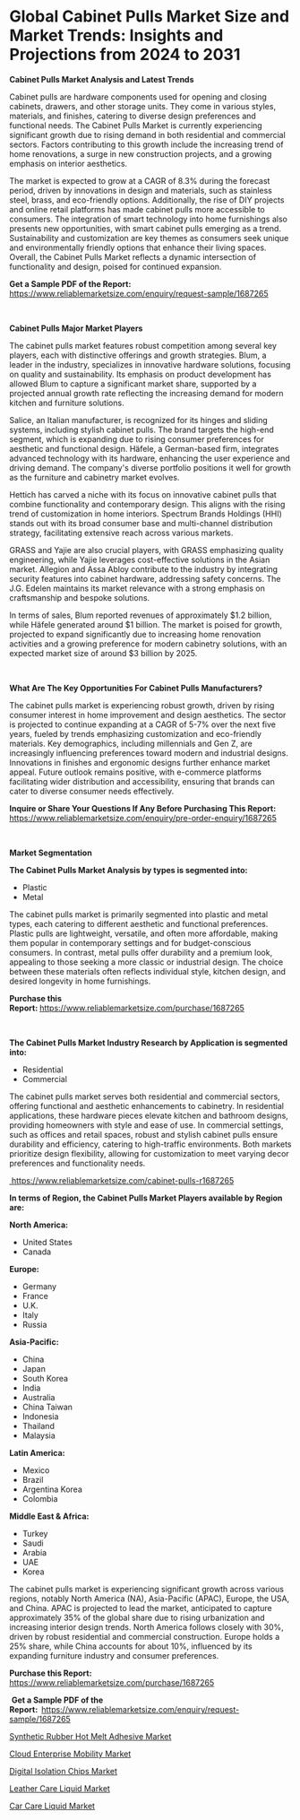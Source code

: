 <p><h1>Global Cabinet Pulls Market Size and Market Trends: Insights and Projections from 2024 to 2031</h1></p><p><strong>Cabinet Pulls Market Analysis and Latest Trends</strong></p>
<p><p>Cabinet pulls are hardware components used for opening and closing cabinets, drawers, and other storage units. They come in various styles, materials, and finishes, catering to diverse design preferences and functional needs. The Cabinet Pulls Market is currently experiencing significant growth due to rising demand in both residential and commercial sectors. Factors contributing to this growth include the increasing trend of home renovations, a surge in new construction projects, and a growing emphasis on interior aesthetics.</p><p>The market is expected to grow at a CAGR of 8.3% during the forecast period, driven by innovations in design and materials, such as stainless steel, brass, and eco-friendly options. Additionally, the rise of DIY projects and online retail platforms has made cabinet pulls more accessible to consumers. The integration of smart technology into home furnishings also presents new opportunities, with smart cabinet pulls emerging as a trend. Sustainability and customization are key themes as consumers seek unique and environmentally friendly options that enhance their living spaces. Overall, the Cabinet Pulls Market reflects a dynamic intersection of functionality and design, poised for continued expansion.</p></p>
<p><strong>Get a Sample PDF of the Report:&nbsp;</strong> <a href="https://www.reliablemarketsize.com/enquiry/request-sample/1687265?utm_campaign=1590&utm_medium=2&utm_source=Github&utm_content=ia&utm_term=16102024&utm_id=cabinet-pulls">https://www.reliablemarketsize.com/enquiry/request-sample/1687265</a></p>
<p>&nbsp;</p>
<p><strong>Cabinet Pulls Major Market Players</strong></p>
<p><p>The cabinet pulls market features robust competition among several key players, each with distinctive offerings and growth strategies. Blum, a leader in the industry, specializes in innovative hardware solutions, focusing on quality and sustainability. Its emphasis on product development has allowed Blum to capture a significant market share, supported by a projected annual growth rate reflecting the increasing demand for modern kitchen and furniture solutions.</p><p>Salice, an Italian manufacturer, is recognized for its hinges and sliding systems, including stylish cabinet pulls. The brand targets the high-end segment, which is expanding due to rising consumer preferences for aesthetic and functional design. Häfele, a German-based firm, integrates advanced technology with its hardware, enhancing the user experience and driving demand. The company's diverse portfolio positions it well for growth as the furniture and cabinetry market evolves.</p><p>Hettich has carved a niche with its focus on innovative cabinet pulls that combine functionality and contemporary design. This aligns with the rising trend of customization in home interiors. Spectrum Brands Holdings (HHI) stands out with its broad consumer base and multi-channel distribution strategy, facilitating extensive reach across various markets.</p><p>GRASS and Yajie are also crucial players, with GRASS emphasizing quality engineering, while Yajie leverages cost-effective solutions in the Asian market. Allegion and Assa Abloy contribute to the industry by integrating security features into cabinet hardware, addressing safety concerns. The J.G. Edelen maintains its market relevance with a strong emphasis on craftsmanship and bespoke solutions.</p><p>In terms of sales, Blum reported revenues of approximately $1.2 billion, while Häfele generated around $1 billion. The market is poised for growth, projected to expand significantly due to increasing home renovation activities and a growing preference for modern cabinetry solutions, with an expected market size of around $3 billion by 2025.</p></p>
<p>&nbsp;</p>
<p><strong>What Are The Key Opportunities For Cabinet Pulls Manufacturers?</strong></p>
<p><p>The cabinet pulls market is experiencing robust growth, driven by rising consumer interest in home improvement and design aesthetics. The sector is projected to continue expanding at a CAGR of 5-7% over the next five years, fueled by trends emphasizing customization and eco-friendly materials. Key demographics, including millennials and Gen Z, are increasingly influencing preferences toward modern and industrial designs. Innovations in finishes and ergonomic designs further enhance market appeal. Future outlook remains positive, with e-commerce platforms facilitating wider distribution and accessibility, ensuring that brands can cater to diverse consumer needs effectively.</p></p>
<p><strong>Inquire or Share Your Questions If Any Before Purchasing This Report:</strong> <a href="https://www.reliablemarketsize.com/enquiry/pre-order-enquiry/1687265?utm_campaign=1590&utm_medium=2&utm_source=Github&utm_content=ia&utm_term=16102024&utm_id=cabinet-pulls">https://www.reliablemarketsize.com/enquiry/pre-order-enquiry/1687265</a></p>
<p>&nbsp;</p>
<p><strong>Market Segmentation</strong></p>
<p><strong>The Cabinet Pulls Market Analysis by types is segmented into:</strong></p>
<p><ul><li>Plastic</li><li>Metal</li></ul></p>
<p><p>The cabinet pulls market is primarily segmented into plastic and metal types, each catering to different aesthetic and functional preferences. Plastic pulls are lightweight, versatile, and often more affordable, making them popular in contemporary settings and for budget-conscious consumers. In contrast, metal pulls offer durability and a premium look, appealing to those seeking a more classic or industrial design. The choice between these materials often reflects individual style, kitchen design, and desired longevity in home furnishings.</p></p>
<p><strong>Purchase this Report:&nbsp;</strong><a href="https://www.reliablemarketsize.com/purchase/1687265?utm_campaign=1590&utm_medium=2&utm_source=Github&utm_content=ia&utm_term=16102024&utm_id=cabinet-pulls">https://www.reliablemarketsize.com/purchase/1687265</a></p>
<p>&nbsp;</p>
<p><strong>The Cabinet Pulls Market Industry Research by Application is segmented into:</strong></p>
<p><ul><li>Residential</li><li>Commercial</li></ul></p>
<p><p>The cabinet pulls market serves both residential and commercial sectors, offering functional and aesthetic enhancements to cabinetry. In residential applications, these hardware pieces elevate kitchen and bathroom designs, providing homeowners with style and ease of use. In commercial settings, such as offices and retail spaces, robust and stylish cabinet pulls ensure durability and efficiency, catering to high-traffic environments. Both markets prioritize design flexibility, allowing for customization to meet varying decor preferences and functionality needs.</p></p>
<p><a href="https://www.reliablemarketsize.com/cabinet-pulls-r1687265?utm_campaign=1590&utm_medium=2&utm_source=Github&utm_content=ia&utm_term=16102024&utm_id=cabinet-pulls">&nbsp;https://www.reliablemarketsize.com/cabinet-pulls-r1687265</a></p>
<p><strong>In terms of Region, the Cabinet Pulls Market Players available by Region are:</strong></p>
<p>
    <p> <strong> North America: </strong>
        <ul>
            <li>United States</li>
            <li>Canada</li>
        </ul>
        </p> 
    <p> <strong> Europe: </strong>
        <ul>
            <li>Germany</li>
            <li>France</li>
            <li>U.K.</li>
            <li>Italy</li>
            <li>Russia</li>
        </ul>
        </p> 
    <p> <strong> Asia-Pacific: </strong>
        <ul>
            <li>China</li>
            <li>Japan</li>
            <li>South Korea</li>
            <li>India</li>
            <li>Australia</li>
            <li>China Taiwan</li>
            <li>Indonesia</li>
            <li>Thailand</li>
            <li>Malaysia</li>
        </ul>
        </p> 
    <p> <strong> Latin America: </strong>
        <ul>
            <li>Mexico</li>
            <li>Brazil</li>
            <li>Argentina Korea</li>
            <li>Colombia</li>
        </ul>
        </p> 
    <p> <strong> Middle East & Africa: </strong>
        <ul>
            <li>Turkey</li>
            <li>Saudi</li>
            <li>Arabia</li>
            <li>UAE</li>
            <li>Korea</li>
        </ul>
    </p>
    </p>
<p><p>The cabinet pulls market is experiencing significant growth across various regions, notably North America (NA), Asia-Pacific (APAC), Europe, the USA, and China. APAC is projected to lead the market, anticipated to capture approximately 35% of the global share due to rising urbanization and increasing interior design trends. North America follows closely with 30%, driven by robust residential and commercial construction. Europe holds a 25% share, while China accounts for about 10%, influenced by its expanding furniture industry and consumer preferences.</p></p>
<p><strong>Purchase this Report: </strong><a href="https://www.reliablemarketsize.com/purchase/1687265?utm_campaign=1590&utm_medium=2&utm_source=Github&utm_content=ia&utm_term=16102024&utm_id=cabinet-pulls">https://www.reliablemarketsize.com/purchase/1687265</a></p>
<p>&nbsp;<strong>Get a Sample PDF of the Report:&nbsp;&nbsp;</strong><a href="https://www.reliablemarketsize.com/enquiry/request-sample/1687265?utm_campaign=1590&utm_medium=2&utm_source=Github&utm_content=ia&utm_term=16102024&utm_id=cabinet-pulls">https://www.reliablemarketsize.com/enquiry/request-sample/1687265</a></p>
<p><strong></strong></p>
<p><p><a href="https://www.linkedin.com/pulse/synthetic-rubber-hot-melt-adhesive-market-outlook-complete-dscxc?trk=public_post_embed_feed-article-content&utm_campaign=1590&utm_medium=2&utm_source=Github&utm_content=ia&utm_term=16102024&utm_id=cabinet-pulls">Synthetic Rubber Hot Melt Adhesive Market</a></p><p><a href="https://www.linkedin.com/pulse/global-cloud-enterprise-mobility-market-share-growth-qeyzc?trk=public_post_embed_feed-article-content&utm_campaign=1590&utm_medium=2&utm_source=Github&utm_content=ia&utm_term=16102024&utm_id=cabinet-pulls">Cloud Enterprise Mobility Market</a></p><p><a href="https://www.linkedin.com/pulse/digital-isolation-chips-market-size-segmentation-trends-growth-vzypc?trk=public_post_embed_feed-article-content&utm_campaign=1590&utm_medium=2&utm_source=Github&utm_content=ia&utm_term=16102024&utm_id=cabinet-pulls">Digital Isolation Chips Market</a></p><p><a href="https://www.linkedin.com/pulse/leather-care-liquid-market-revolution-size-share-emerging-hh3df?utm_campaign=1590&utm_medium=2&utm_source=Github&utm_content=ia&utm_term=16102024&utm_id=cabinet-pulls">Leather Care Liquid Market</a></p><p><a href="https://www.linkedin.com/pulse/strategic-roadmap-success-global-car-care-liquid-market-analysis-4xthc?trk=public_post_embed_feed-article-content&utm_campaign=1590&utm_medium=2&utm_source=Github&utm_content=ia&utm_term=16102024&utm_id=cabinet-pulls">Car Care Liquid Market</a></p></p>